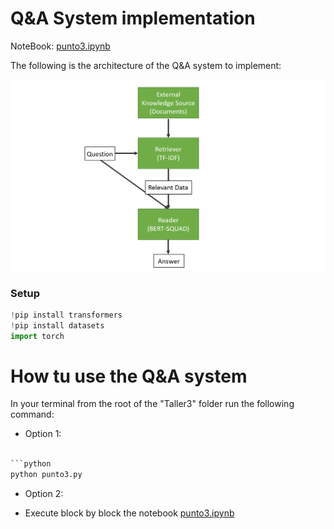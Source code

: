 # Q&A System implementation

NoteBook: [punto3.ipynb](punto3.ipynb)

The following is the architecture of the Q&A system to implement:

![Alt text](image.png)

### Setup

```python
!pip install transformers
!pip install datasets
import torch
```

# How tu use the Q&A system

In your terminal from the root of the "Taller3" folder run the following
command:

- Option 1:

````python

```python
python punto3.py
````

- Option 2:

* Execute block by block the notebook [punto3.ipynb](punto3.ipynb)
